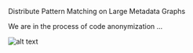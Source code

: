 Distribute Pattern Matching on Large Metadata Graphs

We are in the process of code anonymization ...

![alt text](https://github.com/hpcresearchanddevelopment/patternmatching/blob/master/examples/doc/tree_0011.png)
